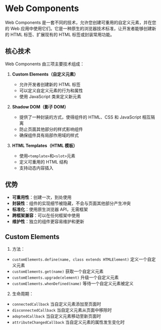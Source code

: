 # Web Components

Web Components 是一套不同的技术，允许您创建可重用的自定义元素，并在您的 Web 应用中使用它们。它是一种原生的浏览器技术标准，让开发者能够创建新的 HTML 标签、扩展现有的 HTML 标签或封装常用功能。

## 核心技术

Web Components 由三项主要技术组成：

1. **Custom Elements（自定义元素）**

   - 允许开发者创建新的 HTML 标签
   - 可以定义自定义元素的行为和属性
   - 使用 JavaScript 类来定义新元素

2. **Shadow DOM（影子 DOM）**

   - 提供了一种封装的方式，使得组件的 HTML、CSS 和 JavaScript 相互隔离
   - 防止页面其他部分的样式影响组件
   - 确保组件具有局部作用域的样式

3. **HTML Templates（HTML 模板）**
   - 使用`<template>`和`<slot>`元素
   - 定义可重用的 HTML 结构
   - 支持动态内容插入

## 优势

- **可重用性**：创建一次，到处使用
- **封装性**：组件的实现细节被隐藏，不会与页面其他部分产生冲突
- **标准化**：使用原生浏览器 API，无需框架
- **跨框架兼容**：可以在任何框架中使用
- **维护性**：独立的组件更容易维护和更新

## Custom Elements

1. 方法：

- `customElements.define(name, class extends HTMLElement)` 定义一个自定义元素
- `customElements.get(name)` 获取一个自定义元素
- `customElements.upgrade(element)` 升级一个自定义元素
- `customElements.whenDefined(name)` 等待一个自定义元素被定义

2. 生命周期：

- `connectedCallback` 当自定义元素添加至页面时
- `disconnectedCallback` 当自定义元素从页面中移除时
- `adoptedCallback` 当自定义元素移动至新页面时
- `attributeChangedCallback` 当自定义元素的属性发生变化时
